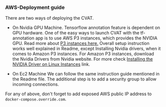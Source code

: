 ### AWS-Deployment guide

There are two ways of deploying the CVAT.
- On Nvidia GPU Machine.
Tensorflow annotation feature is dependent on GPU hardware. One of the easy ways to launch CVAT with the tf-annotation app is to use AWS P3 instances, which provides the NVIDIA GPU. Read more about [P3 instances here.](https://aws.amazon.com/about-aws/whats-new/2017/10/introducing-amazon-ec2-p3-instances/)
Overall setup instruction works well explained in Readme, except Installing Nvidia drivers, when it comes to Amazon P3 instances. For Amazon P3 instances, download the Nvidia Drivers from Nvidia website. For more check [Installing the NVIDIA Driver on Linux Instances](https://docs.aws.amazon.com/AWSEC2/latest/UserGuide/install-nvidia-driver.html) link.

- On Ec2 Machine
We can follow the same instruction guide mentioned in the Readme file. The additional step is to add a security group
to allow incoming connections.

For any of above, don't forget to add exposed AWS public IP address to `docker-compose.override.com`.
